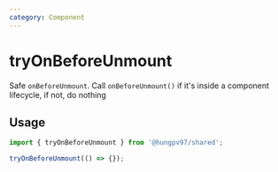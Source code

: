 ```yaml
---
category: Component
---
```


# tryOnBeforeUnmount

<FunctionInfo fn="tryOnBeforeUnmount" />

Safe `onBeforeUnmount`. Call `onBeforeUnmount()` if it's inside a component lifecycle, if not, do nothing

## Usage

```js
import { tryOnBeforeUnmount } from '@hungpv97/shared';

tryOnBeforeUnmount(() => {});
```
